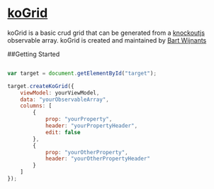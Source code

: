 # [koGrid](http://github.com/bartw/koGrid)

koGrid is a basic crud grid that can be generated from a [knockoutjs](http://knockoutjs.com/) observable array.
koGrid is created and maintained by [Bart Wijnants](https://twitter.com/BartWijnants)

##Getting Started
```javascript

var target = document.getElementById("target");

target.createKoGrid({
    viewModel: yourViewModel,
    data: "yourObservableArray",
    columns: [
        {
            prop: "yourProperty",
            header: "yourPropertyHeader",
            edit: false
        },
        {
            prop: "yourOtherProperty",
            header: "yourOtherPropertyHeader"
        }
    ]
});

```